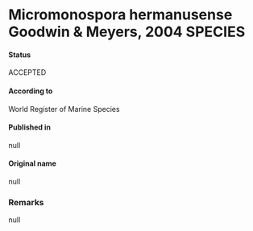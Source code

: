 Micromonospora hermanusense Goodwin & Meyers, 2004 SPECIES
=======

#### Status
ACCEPTED

#### According to
World Register of Marine Species

#### Published in
null

#### Original name
null

### Remarks
null